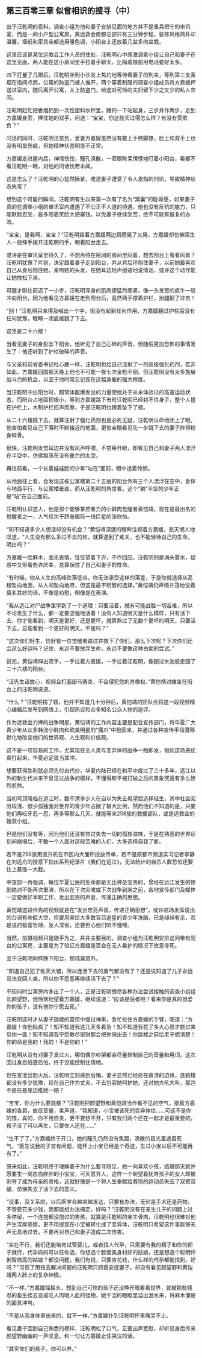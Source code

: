 ## 第三百零三章 似曾相识的搜寻（中）
出乎汪乾明的意料，调查小组为他和妻子安排见面的地方并不是重兵把守的审讯室，而是一间小户型公寓房，离远救会南都总部只有三分钟步程，装修风格简朴却温馨，墙纸和家具全都选用暖色调，小阳台上还放着几盆多肉盆栽。

这里应该是某位远救会工作人员的住处，汪乾明心中感激调查小组让自己和妻子在这里见面，两人能在这小房间里手拉着手聊天，比隔着铁窗用电话要好太多。

四下打量了几眼后，汪乾明坐到小沙发上焦灼地等待着妻子的到来，等到第三支香烟在指间点燃，公寓的防盗门被人推开，两个穿着制服的调查小组成员将方嘉媛押送进室内，随后离开公寓，关上防盗门，给这对可怜的夫妇留下少之又少的私人空间。

汪乾明赶忙把香烟扔到一次性塑料水杯里，蹭的一下站起身，三步并作两步，走到方嘉媛身旁，捧住她的双手，问道：“宝宝，你这些天过得怎么样？有没有受欺负？”

问话的同时，汪乾明注意到，爱妻方嘉媛虽然没有戴上手铐脚镣，脸上和双手上也没有明显伤痕，但她精神状态明显不正常。

方嘉媛走进屋内后，神情恍惚，瞳孔涣散，一双眼眸呆愣愣地盯着小阳台，看都不看汪乾明一眼，对他的问话恍若未闻。

这是怎么了？汪乾明的心猛然揪紧，难道妻子遭受了令人发指的刑讯，导致精神状态失常？

想到这个可能的瞬间，汪乾明有生以来第一次有了名为“窝囊”的耻辱感，如果妻子真的在调查小组的审讯室内遭遇了不公正不人道的待遇，他也没有反抗的能力，只能默默忍受，最多陪着笑脸大把塞钱，以免妻子继续受苦，绝不可能有报复的办法。

“宝宝，是我啊，宝宝？”汪乾明捏着方嘉媛两边肩膀晃了又晃，方嘉媛却仿佛陌生人一般伸手拨开汪乾明的手，朝着阳台走去。

或许是在审讯室里待久了，不想再待在密闭的房间里闷着，想去阳台上看看风景？汪乾明犹豫了片刻，决定跟着妻子走到阳台，并从背后环抱住妻子，以前她最喜欢自己从身后抱住她，亲吻她的头发，在她耳边轻声细语地说情话，或许这个动作能让她放松下来。

可腿才刚往前迈了一小步，汪乾明浑身的肌肉便猛然绷紧，像一头发怒的疯牛一般冲向阳台，因为他看见方嘉媛在走到阳台后，竟然两手撑着护栏，抬腿翻了过去！

“别！”汪乾明只来得及喊出一个字，但没有起到任何作用，方嘉媛翻过护栏后没有任何犹豫，眼睛一闭直接跳了下去。

这里是二十六楼！

当看见妻子的身影坠下阳台，他听见了自己心碎的声音，但随后更加恐怖的事情发生了：他还听到了护栏破碎的声音。

与父亲和前省委书记杜心鹿一样，汪乾明也给自己注射了一剂高级强化药剂，若非如此，方嘉媛回国那天晚上他也不可能一夜七次金枪不倒。但汪乾明没有太多施展战斗力的机会，以至于他时常忘记现在这幅身躯的强大程度。

当汪乾明冲出阳台时，超常体能爆发出的力量使他处于从未体验过的高速运动状态，而阳台占地面积极小，等到方嘉媛跳下去时汪乾明已经刹不住身子，整个人撞在护栏上，木制护栏应声而断，于是汪乾明也跟着坠下了楼。

从二十六楼跳下去，就算注射了强化药剂也是必死无疑，汪乾明认命地闭上了眼，他害怕看见自己下落时不断接近的地面，更怕亲眼看见先一步跳下去的妻子摔得粉身碎骨。

很快，汪乾明发觉耳边并没有风声呼啸，不禁睁开眼，却看见自己和妻子两人漂浮在半空中，仿佛飘荡在没有重力的太空。

再往前看，一个长着娃娃脸的少年“站在”面前，眼中透着怜悯。

从地面往上看，会发现这栋公寓楼第二十五层的阳台外有三个人漂浮在空中，身体与地面平行，与公寓楼垂直，而从汪乾明的角度看，这个“躺”半空的少年正是“站”在自己面前。

汪乾明认识这人，他是那个能够掌控重力的小鲜肉觉醒者黄恺靖，现在是最出名的觉醒者之一，人气仅次于跻身国际一线巨星的张欣怡。

“知不知道多少人想活却没有机会？”黄恺靖深邃的眼眸注视着方嘉媛，悲天悯人地叹道，“人生没有那么多过不去的坎，就算遇到了难关，也不能轻待自己的生命，明白吗？”

方嘉媛一脸麻木，面无表情，怔怔望着下方，不作回应。汪乾明则是满头雾水，疑惑中又带着些许庆幸，总算保住了自己和妻子的性命。

“有时候，你从人生的高峰跌落低谷，你无法承受这样的落差，于是你就选择从高楼坠向地面，从人间坠向地府，但这是最不明智的选择。”黄恺靖仍声情并茂地说着莫名其妙的话，不像是劝慰，倒像是在表演。

“我从远江对尸战争里学到了一个道理：只要活着，就有可能战胜一切苦难，所以不论发生了什么，都一定要坚强地活着！没有人知道明天是什么模样，只有活下去，你才能看到，明天是更好，还是更坏，就算熬过了无数个更坏的明天，只要活下去，总能看到一个更好的明天，不是吗？”

“这次你们轻生，恰好有一位觉醒者路过并救下了你们，那么下次呢？下次你们还会这么好运吗？记住，永远不要放弃生命，永远不要做这种白痴的尝试。”

说完，黄恺靖伸出双手，一手拉着方嘉媛，一手拉着汪乾明，像趟过水池般走回了二十六楼的阳台。

“汪先生请放心，视频会打面部马赛克，不会侵犯您的肖像权。”黄恺靖对瘫坐在阳台上的汪乾明说道。

“什么？”汪乾明楞了楞，他并不知道几十分钟后，黄恺靖的团队会将这一段视频精心编辑后发布到网络上，引起热议和众多知名公众人物的追评。

作为远救会力捧的战争明星，黄恺靖的工作内容主要是配合宣传部门，将华夏广大青少年从众多韩流小鲜肉和欧美明星的“魔爪”中抢回来，并通过各种宣传手段潜移默化地改变他们的世界观、人生观和价值观。

这不是一项容易的工作，尤其现在全人类与变异体的战争一触即发，假如这场恶仗真打起来，华夏必定首当其冲。

想要获得胜利就必须先付出代价，华夏内陆已经在和平中度过了三十多年，远江以外的新生代从来不曾见过战争的模样，不懂得和平被打破之后的景象究竟有多么惨烈煎熬。

当初穹顶降临在远江时，数不清多少人在自以为失去希望后选择轻生，其中社会阅历较浅、很少孤独面对世界的青少年占据了极大比例，然而他们不知道的是，只要他们再咬牙忍一忍，再多等那么几天，就能等来258旅的救援部队，或是远救会的搜救小组。

但是他们没有等，因为他们还没有尝过失去一切的孤独滋味，于是在熟悉的世界顷刻间崩塌后，不敢一个人面对这般苦难的人们，大多选择自我了断。

若不是258旅用直升机在市区内大面积投放传单，若不是原都市频道实习记者李静在刘远舟的授意下拍出系列纪录片《我们在远江》，无法统计的自杀人数恐怕还要往上暴涨一大截。

中宣部一再强调，每位华夏公民的生命都是无比神圣宝贵的，曾经在远江发生的惨剧绝对不能再次重演，所以在下次灾难或下次战争到来之前，各地宣传部门及媒体一定要做好本职工作，发出宏亮的声音，传递正确的思想。

黄恺靖这段作秀的视频就是在“发出宏亮声音，传递正确思想”，或许临场发挥说出的台词有些假大空，但要用来给大多数盲目追星的青少年洗脑，已是绰绰有余，若是说的极富哲理、发人深省，还要担心他们听不懂哩。

当然，拍摄视频只是随手为之，并非主要目的，调查小组为汪乾明安排这间带有阳台的公寓房，主要是为了验证方嘉媛是否会在无人看护的情况下故意寻死。

至于汪乾明同样跌下阳台，那纯属意外。

“知道自己犯了弥天大错，所以连活下去的勇气都没有了？还是说知道了儿子永远没法变回人类，所以你不愿意再继续活下去了？”

不知何时公寓房内多出了一个人，正是汪乾明想尽各种办法尝试接触的调查小组组长颜望野，他怜悯地望着方嘉媛，继续说道：“应该是后者吧？看来你是真的很爱你的孩子，没有他你宁愿去死。”

汪乾明这时才从妻子跳楼的震惊中缓过神来，急忙拉住方嘉媛的手臂，喝道：“方嘉媛！你他妈疯了！知不知道我这几天多着急！知不知道我花了多大心思才能过来见你一面！知不知道我宁愿散尽家财都会把你保出去！你跳楼之前给老子想清楚！你的命是我的！我的！不是你的！”

汪乾明从没有对妻子发过火，哪怕偶尔吵架都会尽量控制自己的音量和用词，这次回过身后倍感后怕，终于没能控制住情绪。

但在宣泄出怒火后，汪乾明立刻感到后悔，妻子显然已经处在崩溃的边缘，连跳楼都没有多少犹豫，现在自己作为丈夫，不去包容她呵护她，还对她大吼大叫，那岂不是在悬崖边推她一把？

“宝宝，你为什么要跳楼？”汪乾明把颜望野和黄恺靖当作看不见的空气，搂着方嘉媛的香肩，放低音量，柔声道，“我知道，小宝被该死的变异体给……可这不是你的错，真的，你不用自责，更不要想不开，只有我们两个还在一起才是最重要的，孩子没了可以再生，只要你人还在……”

“生不了了。”方嘉媛终于开口，她的瞳孔仍然没有焦距，涣散的目光里透着死气，“医生说我的子宫有问题，能怀上小宝已经是个奇迹，生过小宝以后不可能再有了。”

原来如此，汪乾明终于理解妻子为什么要寻短见，她一向喜欢小孩，结婚那天就许愿要生一窝白白胖胖的小宝宝，可天意弄人，这样一个盼望着抚育孩子的女人却被剥夺了成为母亲的资格，这就好像是一个将人生奉献给赛场的运动员失去了双臂双腿，仿佛失去了活下去的意义。

“没事，没关系的，以后医学会越来越发达，只要有办法，无论是手术还是药物，不管要花多少钱，我都能想办法搞定，好吗？”汪乾明没有在亲生儿子的问题上过多停留，一个连抱都没抱过的男孩，就算是汪乾明的亲生骨肉，汪乾明也很难对他产生深厚感情，更不用提现在小宝被转化成了变异体，汪乾明只希望这件事能够无声无息地过去，不要再对自己和妻子造成二次伤害。

“实在不行，我们还能培育试管婴儿，或者找人代孕，只需要有我的精子和你的卵子就行，代孕妈妈可以任你选，你想选个脸蛋美身材好的姑娘，还是想选个聪明伶俐智商高的姑娘？都没问题，我们有钱，只要肯花钱，什么样的代孕都能找到，好吗？”习惯了用钱去解决问题的汪乾明只顾着安抚妻子，却没有看见颜望野和黄恺靖两人脸上的复杂神情。

“不一样。”方嘉媛摇摇头，想到自己可怜的孩子还没睁开眼看看世界，就被那些残忍的畜生掳去变成吃人肉喝人血的怪物，她干涩的眼眶里溢出泪水来，将麻木僵硬的面具冲垮。

“不是从我身体里出来的，就不一样。”方嘉媛扑到汪乾明怀里痛哭不止。

看见妻子回到自己熟悉的模样，汪乾明松了口气，正要出声宽慰，却听见身后传来颜望野幽幽的一声叹息，和一句让方嘉媛止住哭泣的话。

“其实你们的孩子，你可以养。”

